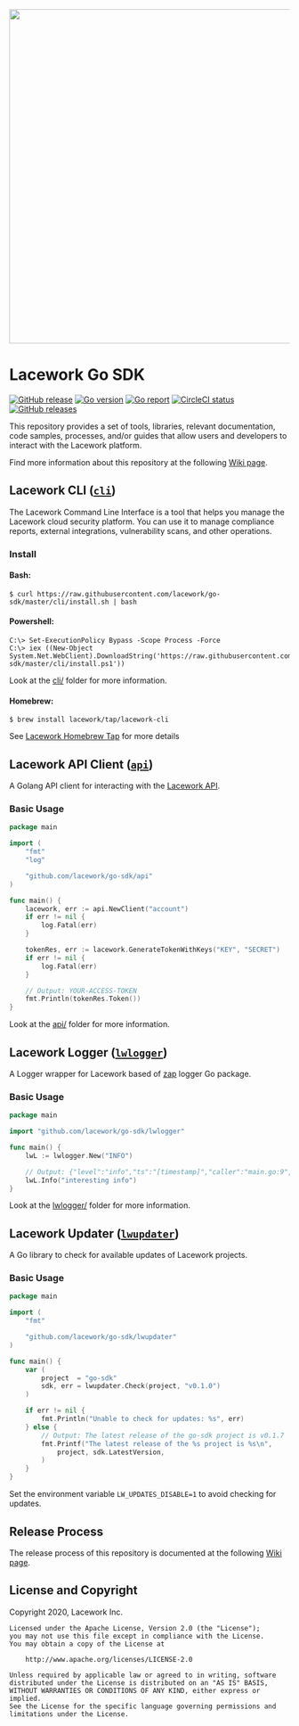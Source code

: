 <img src="https://techally-content.s3-us-west-1.amazonaws.com/public-content/lacework_logo_full.png" width="600">

# Lacework Go SDK

[![GitHub release](https://img.shields.io/github/release/lacework/go-sdk.svg)](https://github.com/lacework/go-sdk/releases/)
[![Go version](https://img.shields.io/github/go-mod/go-version/gomods/athens.svg)](https://github.com/lacework/go-sdk)
[![Go report](https://goreportcard.com/badge/github.com/lacework/go-sdk)](https://goreportcard.com/report/github.com/lacework/go-sdk)
[![CircleCI status](https://circleci.com/gh/lacework/go-sdk.svg?style=shield)](https://circleci.com/gh/lacework/go-sdk)
[![GitHub releases](https://img.shields.io/github/downloads/lacework/go-sdk/total.svg)](https://GitHub.com/lacework/go-sdk/releases/)

This repository provides a set of tools, libraries, relevant documentation, code
samples, processes, and/or guides that allow users and developers to interact with
the Lacework platform.

Find more information about this repository at the following [Wiki page](https://github.com/lacework/go-sdk/wiki).

## Lacework CLI ([`cli`](cli/))

The Lacework Command Line Interface is a tool that helps you manage the
Lacework cloud security platform. You can use it to manage compliance
reports, external integrations, vulnerability scans, and other operations.

### Install

#### Bash:
```
$ curl https://raw.githubusercontent.com/lacework/go-sdk/master/cli/install.sh | bash
```

#### Powershell:
```
C:\> Set-ExecutionPolicy Bypass -Scope Process -Force
C:\> iex ((New-Object System.Net.WebClient).DownloadString('https://raw.githubusercontent.com/lacework/go-sdk/master/cli/install.ps1'))
```

Look at the [cli/](cli/) folder for more information.

#### Homebrew:
```
$ brew install lacework/tap/lacework-cli
```
See [Lacework Homebrew Tap](https://github.com/lacework/homebrew-tap) for more details
## Lacework API Client ([`api`](api/))

A Golang API client for interacting with the [Lacework API](https://support.lacework.com/hc/en-us/categories/360002496114-Lacework-API-).

### Basic Usage
```go
package main

import (
	"fmt"
	"log"

	"github.com/lacework/go-sdk/api"
)

func main() {
	lacework, err := api.NewClient("account")
	if err != nil {
		log.Fatal(err)
	}

	tokenRes, err := lacework.GenerateTokenWithKeys("KEY", "SECRET")
	if err != nil {
		log.Fatal(err)
	}

	// Output: YOUR-ACCESS-TOKEN
	fmt.Println(tokenRes.Token())
}
```
Look at the [api/](api/) folder for more information.

## Lacework Logger ([`lwlogger`](lwlogger/))

A Logger wrapper for Lacework based of [zap](https://github.com/uber-go/zap) logger Go package.

### Basic Usage
```go
package main

import "github.com/lacework/go-sdk/lwlogger"

func main() {
	lwL := lwlogger.New("INFO")

	// Output: {"level":"info","ts":"[timestamp]","caller":"main.go:9","msg":"interesting info"}
	lwL.Info("interesting info")
}
```

Look at the [lwlogger/](lwlogger/) folder for more information.

## Lacework Updater ([`lwupdater`](lwupdater/))

A Go library to check for available updates of Lacework projects.

### Basic Usage
```go
package main

import (
	"fmt"

	"github.com/lacework/go-sdk/lwupdater"
)

func main() {
	var (
		project  = "go-sdk"
		sdk, err = lwupdater.Check(project, "v0.1.0")
	)

	if err != nil {
		fmt.Println("Unable to check for updates: %s", err)
	} else {
		// Output: The latest release of the go-sdk project is v0.1.7
		fmt.Printf("The latest release of the %s project is %s\n",
			project, sdk.LatestVersion,
		)
	}
}
```

Set the environment variable `LW_UPDATES_DISABLE=1` to avoid checking for updates.

## Release Process

The release process of this repository is documented at the following [Wiki page](https://github.com/lacework/go-sdk/wiki/Release-Process).

## License and Copyright

Copyright 2020, Lacework Inc.

```
Licensed under the Apache License, Version 2.0 (the "License");
you may not use this file except in compliance with the License.
You may obtain a copy of the License at

    http://www.apache.org/licenses/LICENSE-2.0

Unless required by applicable law or agreed to in writing, software
distributed under the License is distributed on an "AS IS" BASIS,
WITHOUT WARRANTIES OR CONDITIONS OF ANY KIND, either express or implied.
See the License for the specific language governing permissions and
limitations under the License.
```
